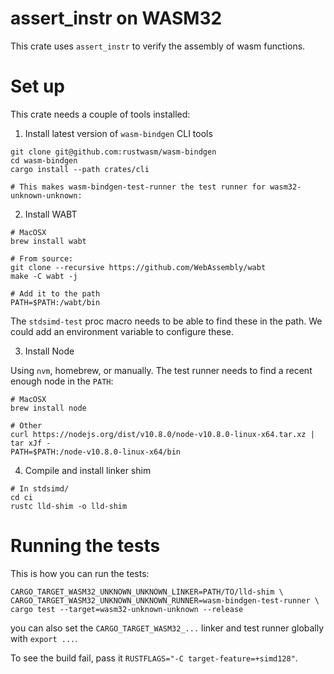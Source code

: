 # assert_instr on WASM32

This crate uses `assert_instr` to verify the assembly of wasm functions.

# Set up

This crate needs a couple of tools installed:

1. Install latest version of `wasm-bindgen` CLI tools

```
git clone git@github.com:rustwasm/wasm-bindgen
cd wasm-bindgen
cargo install --path crates/cli

# This makes wasm-bindgen-test-runner the test runner for wasm32-unknown-unknown:
``` 

2. Install WABT

```
# MacOSX
brew install wabt

# From source: 
git clone --recursive https://github.com/WebAssembly/wabt
make -C wabt -j

# Add it to the path
PATH=$PATH:/wabt/bin
```

The `stdsimd-test` proc macro needs to be able to find these in the path. We
could add an environment variable to configure these.

3. Install Node

Using `nvm`, homebrew, or manually. The test runner needs to find a recent
enough node in the `PATH`:

```
# MacOSX
brew install node

# Other
curl https://nodejs.org/dist/v10.8.0/node-v10.8.0-linux-x64.tar.xz | tar xJf -
PATH=$PATH:/node-v10.8.0-linux-x64/bin
```

4. Compile and install linker shim

```
# In stdsimd/
cd ci
rustc lld-shim -o lld-shim
```

# Running the tests

This is how you can run the tests:

```
CARGO_TARGET_WASM32_UNKNOWN_UNKNOWN_LINKER=PATH/TO/lld-shim \
CARGO_TARGET_WASM32_UNKNOWN_UNKNOWN_RUNNER=wasm-bindgen-test-runner \
cargo test --target=wasm32-unknown-unknown --release
```

you can also set the `CARGO_TARGET_WASM32_...` linker and test runner globally
with `export ...`.

To see the build fail, pass it `RUSTFLAGS="-C target-feature=+simd128"`.
